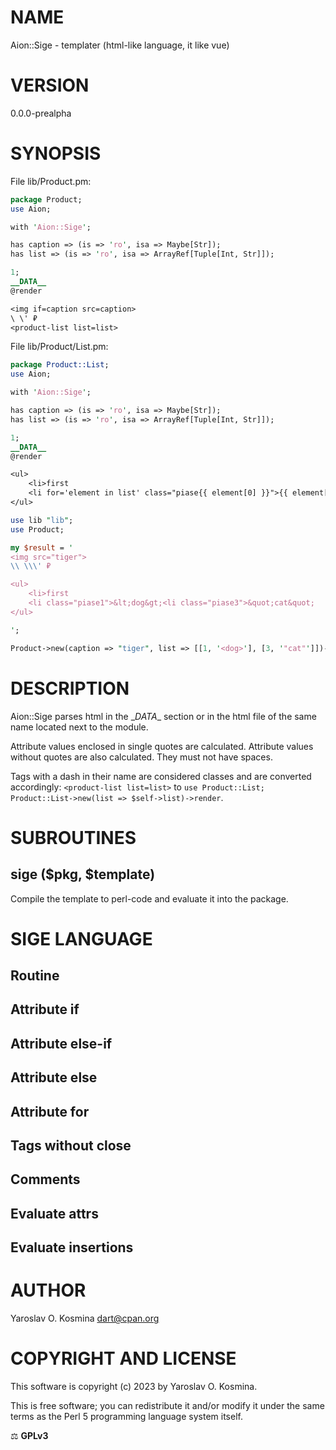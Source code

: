 # NAME

Aion::Sige - templater (html-like language, it like vue)

# VERSION

0.0.0-prealpha

# SYNOPSIS

File lib/Product.pm:
```perl
package Product;
use Aion;

with 'Aion::Sige';

has caption => (is => 'ro', isa => Maybe[Str]);
has list => (is => 'ro', isa => ArrayRef[Tuple[Int, Str]]);

1;
__DATA__
@render

<img if=caption src=caption>
\ \' ₽
<product-list list=list>
```

File lib/Product/List.pm:
```perl
package Product::List;
use Aion;

with 'Aion::Sige';

has caption => (is => 'ro', isa => Maybe[Str]);
has list => (is => 'ro', isa => ArrayRef[Tuple[Int, Str]]);

1;
__DATA__
@render

<ul>
    <li>first
    <li for='element in list' class="piase{{ element[0] }}">{{ element[1] }}
</ul>
```

```perl
use lib "lib";
use Product;

my $result = '
<img src="tiger">
\\ \\\' ₽

<ul>
    <li>first
    <li class="piase1">&lt;dog&gt;<li class="piase3">&quot;cat&quot;
</ul>

';

Product->new(caption => "tiger", list => [[1, '<dog>'], [3, '"cat"']])->render  # -> $result
```

# DESCRIPTION

Aion::Sige parses html in the \__DATA__ section or in the html file of the same name located next to the module.

Attribute values ​​enclosed in single quotes are calculated. Attribute values ​​without quotes are also calculated. They must not have spaces.

Tags with a dash in their name are considered classes and are converted accordingly: `<product-list list=list>` to `use Product::List; Product::List->new(list => $self->list)->render`.

# SUBROUTINES

## sige ($pkg, $template)

Compile the template to perl-code and evaluate it into the package.


# SIGE LANGUAGE

## Routine

## Attribute if
## Attribute else-if
## Attribute else
## Attribute for

## Tags without close

## Comments

## Evaluate attrs

## Evaluate insertions

# AUTHOR

Yaroslav O. Kosmina <dart@cpan.org>

# COPYRIGHT AND LICENSE
This software is copyright (c) 2023 by Yaroslav O. Kosmina.

This is free software; you can redistribute it and/or modify it under the same terms as the Perl 5 programming language system itself.

⚖ **GPLv3**